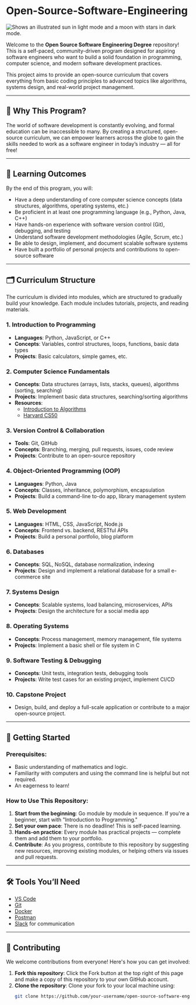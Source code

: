﻿# Open-Source-Software-Engineering

<picture>
  <img alt="Shows an illustrated sun in light mode and a moon with stars in dark mode." src="Slide 4_3 - 1">
</picture>

Welcome to the **Open Source Software Engineering Degree** repository! This is a self-paced, community-driven program designed for aspiring software engineers who want to build a solid foundation in programming, computer science, and modern software development practices.

This project aims to provide an open-source curriculum that covers everything from basic coding principles to advanced topics like algorithms, systems design, and real-world project management.

---

## 📜 Why This Program?

The world of software development is constantly evolving, and formal education can be inaccessible to many. By creating a structured, open-source curriculum, we can empower learners across the globe to gain the skills needed to work as a software engineer in today’s industry — all for free!

---

## 🎯 Learning Outcomes

By the end of this program, you will:

- Have a deep understanding of core computer science concepts (data structures, algorithms, operating systems, etc.)
- Be proficient in at least one programming language (e.g., Python, Java, C++)
- Have hands-on experience with software version control (Git), debugging, and testing
- Understand software development methodologies (Agile, Scrum, etc.)
- Be able to design, implement, and document scalable software systems
- Have built a portfolio of personal projects and contributions to open-source software

---

## 🗂 Curriculum Structure

The curriculum is divided into modules, which are structured to gradually build your knowledge. Each module includes tutorials, projects, and reading materials.

### 1. **Introduction to Programming**
   - **Languages**: Python, JavaScript, or C++
   - **Concepts**: Variables, control structures, loops, functions, basic data types
   - **Projects**: Basic calculators, simple games, etc.

### 2. **Computer Science Fundamentals**
   - **Concepts**: Data structures (arrays, lists, stacks, queues), algorithms (sorting, searching)
   - **Projects**: Implement basic data structures, searching/sorting algorithms
   - **Resources**: 
     - [Introduction to Algorithms](https://mitpress.mit.edu/books/introduction-algorithms)
     - [Harvard CS50](https://cs50.harvard.edu/)

### 3. **Version Control & Collaboration**
   - **Tools**: Git, GitHub
   - **Concepts**: Branching, merging, pull requests, issues, code review
   - **Projects**: Contribute to an open-source repository

### 4. **Object-Oriented Programming (OOP)**
   - **Languages**: Python, Java
   - **Concepts**: Classes, inheritance, polymorphism, encapsulation
   - **Projects**: Build a command-line to-do app, library management system

### 5. **Web Development**
   - **Languages**: HTML, CSS, JavaScript, Node.js
   - **Concepts**: Frontend vs. backend, RESTful APIs
   - **Projects**: Build a personal portfolio, blog platform

### 6. **Databases**
   - **Concepts**: SQL, NoSQL, database normalization, indexing
   - **Projects**: Design and implement a relational database for a small e-commerce site

### 7. **Systems Design**
   - **Concepts**: Scalable systems, load balancing, microservices, APIs
   - **Projects**: Design the architecture for a social media app

### 8. **Operating Systems**
   - **Concepts**: Process management, memory management, file systems
   - **Projects**: Implement a basic shell or file system in C

### 9. **Software Testing & Debugging**
   - **Concepts**: Unit tests, integration tests, debugging tools
   - **Projects**: Write test cases for an existing project, implement CI/CD

### 10. **Capstone Project**
   - Design, build, and deploy a full-scale application or contribute to a major open-source project.

---

## 🚀 Getting Started

### Prerequisites:
- Basic understanding of mathematics and logic.
- Familiarity with computers and using the command line is helpful but not required.
- An eagerness to learn!

### How to Use This Repository:
1. **Start from the beginning**: Go module by module in sequence. If you're a beginner, start with "Introduction to Programming."
2. **Set your own pace**: There is no deadline! This is self-paced learning.
3. **Hands-on practice**: Every module has practical projects — complete them and add them to your portfolio.
4. **Contribute**: As you progress, contribute to this repository by suggesting new resources, improving existing modules, or helping others via issues and pull requests.

---

## 🛠 Tools You’ll Need

- [VS Code](https://code.visualstudio.com/)
- [Git](https://git-scm.com/)
- [Docker](https://www.docker.com/)
- [Postman](https://www.postman.com/)
- [Slack](https://slack.com/) for communication

---

## 👥 Contributing

We welcome contributions from everyone! Here's how you can get involved:

1. **Fork this repository**: Click the Fork button at the top right of this page and make a copy of this repository to your own GitHub account.
2. **Clone the repository**: Clone your fork to your local machine using:
   ```bash
   git clone https://github.com/your-username/open-source-software-engineer-degree.git
